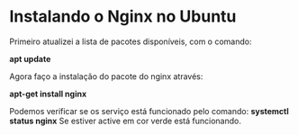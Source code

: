 # Instalando o Nginx no Ubuntu

Primeiro atualizei a lista de pacotes disponíveis, com o comando:

**apt update**

Agora faço a instalação do pacote do nginx através:

**apt-get install nginx**

Podemos verificar se os serviço está funcionado pelo comando:
**systemctl status nginx** 
Se estiver active em cor verde está funcionando.
